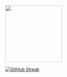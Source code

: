 <img height="180em" src="[https://github-readme-stats.vercel.app/api?username=aryandgandhi&show_icons=true&hide_border=true&&count_private=true&include_all_commits=true](https://github-readme-stats.vercel.app/api?username=aryandgandhi&show_icons=true&hide_border=true&&count_private=true&include_all_commits=true)" />


[![GitHub Streak](http://github-readme-streak-stats.herokuapp.com?user=aryandgandhi&theme=dark&background=000000&starting_year=2023)](https://git.io/streak-stats)
